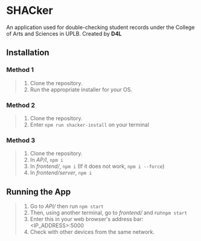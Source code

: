 #  SHACker

An application used for double-checking student records under the College of Arts and Sciences in UPLB.
Created by **D4L**

## Installation

### Method 1
> 1. Clone the repository.
> 2. Run the appropriate installer for your OS.

### Method 2
> 1. Clone the repository.
> 2. Enter `npm run shacker-install` on your terminal

### Method 3

> 1. Clone the repository.
> 2. In *AP/I*, `npm i`
> 3. In *frontend/*, `npm i` (If it does not work, `npm i --force`)
> 4. In *frontend/server*, `npm i`


## Running the App

>1. Go to *API/* then run `npm start`
>2. Then, using another terminal, go to *frontend/* and run`npm start`
>3. Enter this in your web browser's address bar: <IP_ADDRESS>:5000
>4. Check with other devices from the same network.